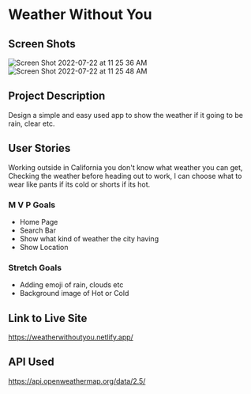 # Weather Without You

## Screen Shots
![Screen Shot 2022-07-22 at 11 25 36 AM](https://user-images.githubusercontent.com/101943583/180501260-fc2fec20-5297-44b3-a389-6f1088a2a11f.png)
![Screen Shot 2022-07-22 at 11 25 48 AM](https://user-images.githubusercontent.com/101943583/180501296-6211887c-57e8-42db-8686-c066a7c30e14.png)


## Project Description 
Design a simple and easy used app to show the weather if it going to be rain, clear etc.

## User Stories
Working outside in California you don't know what weather you can get, Checking the weather before heading out to work, I can choose what to wear like pants if its cold or shorts if its hot. 
### M V P Goals
- Home Page
- Search Bar
- Show what kind of weather the city having
- Show Location 
### Stretch Goals
- Adding emoji of rain, clouds etc 
- Background image of Hot or Cold
## Link to Live Site
https://weatherwithoutyou.netlify.app/
## API Used
https://api.openweathermap.org/data/2.5/
